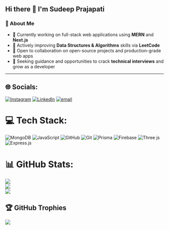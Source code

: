 ## Hi there 👋 I'm Sudeep Prajapati

### 🚀 About Me

- 🔭 Currently working on full-stack web applications using **MERN** and **Next.js**
- 🌱 Actively improving **Data Structures & Algorithms** skills via **LeetCode**
- 👯 Open to collaboration on open-source projects and production-grade web apps
- 🤝 Seeking guidance and opportunities to crack **technical interviews** and grow as a developer
---

## 🌐 Socials:
[![Instagram](https://img.shields.io/badge/Instagram-%23E4405F.svg?logo=Instagram&logoColor=white)](https://instagram.com/https://www.instagram.com/sudeep.tsx) [![LinkedIn](https://img.shields.io/badge/LinkedIn-%230077B5.svg?logo=linkedin&logoColor=white)](https://linkedin.com/in/https://www.linkedin.com/in/sudeep-prajapati) [![email](https://img.shields.io/badge/Email-D14836?logo=gmail&logoColor=white)](mailto:sudeep.mint@gmail.com) 

# 💻 Tech Stack:
![MongoDB](https://img.shields.io/badge/MongoDB-%234ea94b.svg?style=for-the-badge&logo=mongodb&logoColor=white) ![JavaScript](https://img.shields.io/badge/javascript-%23323330.svg?style=for-the-badge&logo=javascript&logoColor=%23F7DF1E) ![GitHub](https://img.shields.io/badge/github-%23121011.svg?style=for-the-badge&logo=github&logoColor=white) ![Git](https://img.shields.io/badge/git-%23F05033.svg?style=for-the-badge&logo=git&logoColor=white) ![Prisma](https://img.shields.io/badge/Prisma-3982CE?style=for-the-badge&logo=Prisma&logoColor=white) ![Firebase](https://img.shields.io/badge/firebase-a08021?style=for-the-badge&logo=firebase&logoColor=ffcd34) ![Three js](https://img.shields.io/badge/threejs-black?style=for-the-badge&logo=three.js&logoColor=white) ![Express.js](https://img.shields.io/badge/express.js-%23404d59.svg?style=for-the-badge&logo=express&logoColor=%2361DAFB)
# 📊 GitHub Stats:
![](https://github-readme-stats.vercel.app/api?username=sudeepprajapati&theme=dark&hide_border=true&include_all_commits=false&count_private=false)<br/>
![](https://nirzak-streak-stats.vercel.app/?user=sudeepprajapati&theme=dark&hide_border=true)<br/>
![](https://github-readme-stats.vercel.app/api/top-langs/?username=sudeepprajapati&theme=dark&hide_border=true&include_all_commits=false&count_private=false&layout=compact)

## 🏆 GitHub Trophies
![](https://github-profile-trophy.vercel.app/?username=sudeepprajapati&theme=radical&no-frame=false&no-bg=true&margin-w=4)
